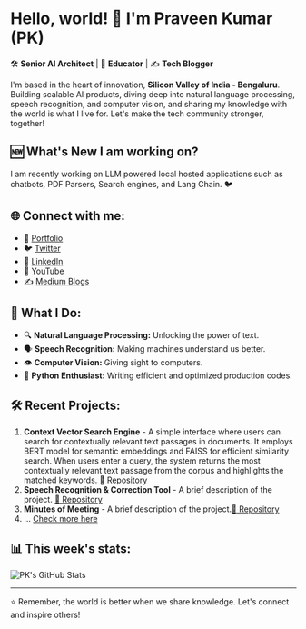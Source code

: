 # Hello, world! 👋 I'm Praveen Kumar (PK)

🛠 **Senior AI Architect** | 🎤 **Educator** | ✍️ **Tech Blogger**

I'm based in the heart of innovation, **Silicon Valley of India - Bengaluru**. Building scalable AI products, diving deep into natural language processing, speech recognition, and computer vision, and sharing my knowledge with the world is what I live for. Let's make the tech community stronger, together!

## :new: What's New I am working on?

I am recently working on LLM powered local hosted applications such as chatbots, PDF Parsers, Search engines, and Lang Chain. :bird: 

## 🌐 Connect with me:
- :man: [Portfolio](https://inboxpraveen.github.io)
- 🐦 [Twitter](https://twitter.com/inboxpraveen)
- 📝 [LinkedIn](https://linkedin.com/in/praveen-kumar-inbox)
- 🎥 [YouTube](https://www.youtube.com/@ai_for_bharat)
- :writing_hand: [Medium Blogs](https://medium.com/@inboxpraveen)

## 🚀 What I Do:
- 🔍 **Natural Language Processing:** Unlocking the power of text.
- 🗣 **Speech Recognition:** Making machines understand us better.
- 👁 **Computer Vision:** Giving sight to computers.
- 🐍 **Python Enthusiast:** Writing efficient and optimized production codes.

## 🛠 Recent Projects:
1. **Context Vector Search Engine** - A simple interface where users can search for contextually relevant text passages in documents. It employs BERT model for semantic embeddings and FAISS for efficient similarity search. When users enter a query, the system returns the most contextually relevant text passage from the corpus and highlights the matched keywords. [🔗 Repository](https://github.com/inboxpraveen/context-search-engine)
2. **Speech Recognition & Correction Tool** - A brief description of the project. [🔗 Repository](GITHUB_REPO_LINK)
3. **Minutes of Meeting** - A brief description of the project.[:link: Repository]()
4. ... [Check more here](https://github.com/inboxpraveen?tab=repositories)

## 📊 This week's stats:
![PK's GitHub Stats](https://github-readme-stats.vercel.app/api?username=inboxpraveen&count_private=true&show_icons=true&theme=radical)

---

⭐ Remember, the world is better when we share knowledge. Let's connect and inspire others!
